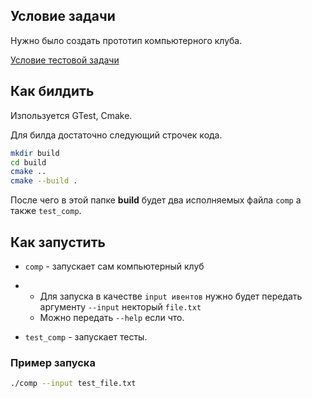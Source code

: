 ## Условие задачи

Нужно было создать прототип компьютерного клуба.

[Условие тестовой задачи ](Task.md)

## Как билдить

Изпользуется GTest, Cmake. 

Для билда достаточно следующий строчек кода.

```bash
mkdir build 
cd build
cmake ..
cmake --build .
```

После чего в этой папке **build** будет два иcполняемых файла ``comp`` a также ``test_comp``.

## Как запустить

- ``comp`` - запускает сам компьютерный клуб
- - Для запуска в качестве `input ивентов` нужно будет передать аргументу `--input` некторый `file.txt`
   - Можно передать `--help` если что.

- ``test_comp`` - запускает тесты.

### Пример запуска

```bash
./comp --input test_file.txt
```
